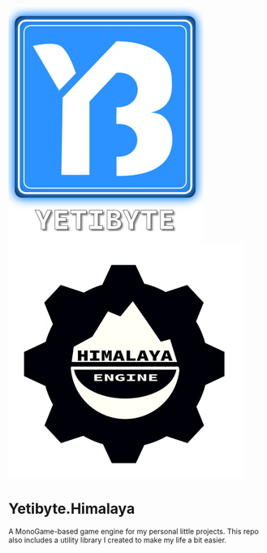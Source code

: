 ![alt tag](https://raw.githubusercontent.com/Yeti47/Yetibyte.Himalaya/master/Resources/yetibyteLogoText384px.png) ![alt tag](https://raw.githubusercontent.com/Yeti47/Yetibyte.Himalaya/master/Resources/himalayaEngineLogoBigger.png)

# Yetibyte.Himalaya

A MonoGame-based game engine for my personal little projects.
This repo also includes a utility library I created to make my life a bit easier.
